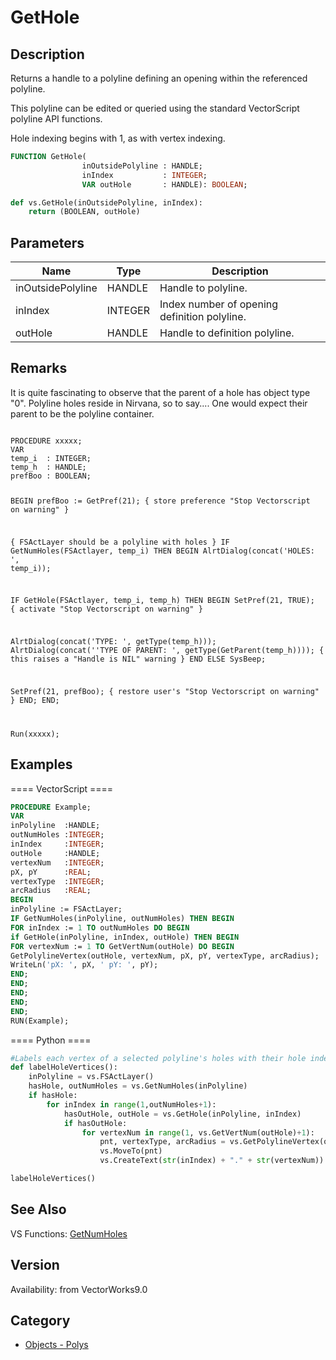 # GetHole

## Description
Returns a handle to a polyline defining an opening within the referenced polyline.

This polyline can be edited or queried using the standard VectorScript polyline API functions.

Hole indexing begins with 1, as with vertex indexing.

```pascal
FUNCTION GetHole(
				inOutsidePolyline : HANDLE;
				inIndex           : INTEGER;
				VAR outHole       : HANDLE): BOOLEAN;
```

```python
def vs.GetHole(inOutsidePolyline, inIndex):
    return (BOOLEAN, outHole)
```

## Parameters
|Name|Type|Description|
|---|---|---|
|inOutsidePolyline|HANDLE|Handle to polyline.|
|inIndex|INTEGER|Index number of opening definition polyline.|
|outHole|HANDLE|Handle to definition polyline.|

## Remarks
It is quite fascinating to observe that the parent of a hole has object type "0". Polyline holes reside in Nirvana, so to say....
One would expect their parent to be the polyline container.

<code lang="pas">
PROCEDURE xxxxx;
VAR
temp_i	: INTEGER;
temp_h	: HANDLE;
prefBoo : BOOLEAN;

BEGIN
prefBoo := GetPref(21); { store preference "Stop Vectorscript on warning" }

{ FSActLayer should be a polyline with holes }
IF GetNumHoles(FSActlayer, temp_i) THEN BEGIN
AlrtDialog(concat('HOLES: ', temp_i));

IF GetHole(FSActlayer, temp_i, temp_h) THEN BEGIN
SetPref(21, TRUE); { activate "Stop Vectorscript on warning" }

AlrtDialog(concat('TYPE: ', getType(temp_h)));
AlrtDialog(concat(''TYPE OF PARENT: ', getType(GetParent(temp_h))));
{ this raises a "Handle is NIL" warning }
END ELSE
SysBeep;

SetPref(21, prefBoo); { restore user's "Stop Vectorscript on warning" }
END;
END;

Run(xxxxx);
</code>

## Examples
==== VectorScript ====
```pascal
PROCEDURE Example;
VAR
inPolyline  :HANDLE;
outNumHoles :INTEGER;
inIndex     :INTEGER;
outHole     :HANDLE;
vertexNum   :INTEGER;
pX, pY      :REAL;
vertexType  :INTEGER;
arcRadius   :REAL;
BEGIN
inPolyline := FSActLayer;
IF GetNumHoles(inPolyline, outNumHoles) THEN BEGIN
FOR inIndex := 1 TO outNumHoles DO BEGIN
if GetHole(inPolyline, inIndex, outHole) THEN BEGIN
FOR vertexNum := 1 TO GetVertNum(outHole) DO BEGIN
GetPolylineVertex(outHole, vertexNum, pX, pY, vertexType, arcRadius);
WriteLn('pX: ', pX, ' pY: ', pY);
END;
END;
END;
END;
END;
RUN(Example);
```
==== Python ====
```python
#Labels each vertex of a selected polyline's holes with their hole index and vertex index
def labelHoleVertices():
    inPolyline = vs.FSActLayer()
    hasHole, outNumHoles = vs.GetNumHoles(inPolyline)
    if hasHole:
        for inIndex in range(1,outNumHoles+1):
            hasOutHole, outHole = vs.GetHole(inPolyline, inIndex)
            if hasOutHole:
                for vertexNum in range(1, vs.GetVertNum(outHole)+1):
                    pnt, vertexType, arcRadius = vs.GetPolylineVertex(outHole, vertexNum)
                    vs.MoveTo(pnt)
                    vs.CreateText(str(inIndex) + "." + str(vertexNum))

labelHoleVertices()
```

## See Also
VS Functions:
[GetNumHoles](GetNumHoles.md)

## Version
Availability: from VectorWorks9.0

## Category
* [Objects - Polys](../Categories/Objects%20-%20Polys.md)
